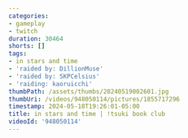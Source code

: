 ```yaml
---
categories:
- gameplay
- twitch
duration: 30464
shorts: []
tags:
- in stars and time
- 'raided by: DillionMuse'
- 'raided by: SKPCelsius'
- 'raiding: kaoruicchi'
thumbPath: /assets/thumbs/20240519002601.jpg
thumbUri: /videos/948050114/pictures/1855717296
timestamp: 2024-05-18T19:26:01-05:00
title: in stars and time | !tsuki book club
videoId: '948050114'
---
```

